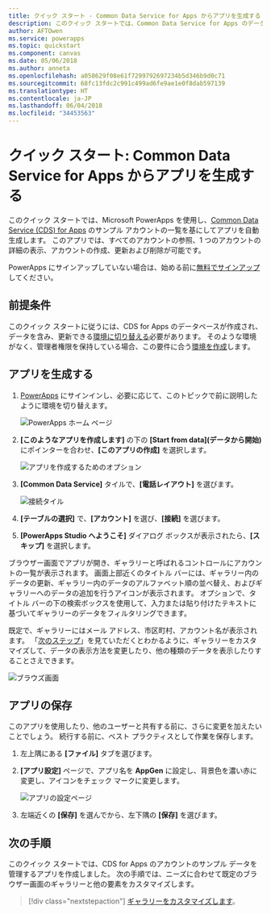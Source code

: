 ```yaml
---
title: クイック スタート - Common Data Service for Apps からアプリを生成する | Microsoft Docs
description: このクイック スタートでは、Common Data Service for Apps のデータを管理するためのアプリを、PowerApps で自動的に生成します
author: AFTOwen
ms.service: powerapps
ms.topic: quickstart
ms.component: canvas
ms.date: 05/06/2018
ms.author: anneta
ms.openlocfilehash: a058629f08e61f7299792697234b5d346b9d0c71
ms.sourcegitcommit: 68fc13fdc2c991c499ad6fe9ae1e0f8dab597139
ms.translationtype: HT
ms.contentlocale: ja-JP
ms.lasthandoff: 06/04/2018
ms.locfileid: "34453563"
---
```

# <a name="quickstart-generate-an-app-from-common-data-service-for-apps-in-powerapps"></a>クイック スタート: Common Data Service for Apps からアプリを生成する

このクイック スタートでは、Microsoft PowerApps を使用し、[Common Data Service (CDS) for Apps](../common-data-service/data-platform-intro.md) のサンプル アカウントの一覧を基にしてアプリを自動生成します。 このアプリでは、すべてのアカウントの参照、1 つのアカウントの詳細の表示、アカウントの作成、更新および削除が可能です。

PowerApps にサインアップしていない場合は、始める前に[無料でサインアップ](https://web.powerapps.com)してください。

## <a name="prerequisites"></a>前提条件
このクイック スタートに従うには、CDS for Apps のデータベースが作成され、データを含み、更新できる[環境に切り替える](working-with-environments.md)必要があります。 そのような環境がなく、管理者権限を保持している場合、この要件に合う[環境を作成](../../administrator/environments-administration.md#create-an-environment)します。

## <a name="generate-an-app"></a>アプリを生成する
1. [PowerApps](https://web.powerapps.com) にサインインし、必要に応じて、このトピックで前に説明したように環境を切り替えます。

    ![PowerApps ホーム ページ](./media/data-platform-create-app/sign-in.png)

1. **[このようなアプリを作成します]** の下の **[Start from data]\(データから開始\)** にポインターを合わせ、**[このアプリの作成]** を選択します。

    ![アプリを作成するためのオプション](./media/data-platform-create-app/make-this-app.png)

1. **[Common Data Service]** タイルで、**[電話レイアウト]** を選びます。

    ![接続タイル](./media/data-platform-create-app/connection-tile.png)

1. **[テーブルの選択]** で、**[アカウント]** を選び、**[接続]** を選びます。

1. **[PowerApps Studio へようこそ]** ダイアログ ボックスが表示されたら、**[スキップ]** を選択します。

ブラウザー画面でアプリが開き、ギャラリーと呼ばれるコントロールにアカウントの一覧が表示されます。 画面上部近くのタイトル バーには、ギャラリー内のデータの更新、ギャラリー内のデータのアルファベット順の並べ替え、およびギャラリーへのデータの追加を行うアイコンが表示されます。 オプションで、タイトル バーの下の検索ボックスを使用して、入力または貼り付けたテキストに基づいてギャラリーのデータをフィルタリングできます。 

既定で、ギャラリーにはメール アドレス、市区町村、アカウント名が表示されます。 「[次のステップ](data-platform-create-app.md#next-steps)」を見ていただくとわかるように、ギャラリーをカスタマイズして、データの表示方法を変更したり、他の種類のデータを表示したりすることさえできます。

![ブラウズ画面](./media/data-platform-create-app/browse-screen.png)

## <a name="save-the-app"></a>アプリの保存
このアプリを使用したり、他のユーザーと共有する前に、さらに変更を加えたいことでしょう。 続行する前に、ベスト プラクティスとして作業を保存します。

1. 左上隅にある **[ファイル]** タブを選びます。

1. **[アプリ設定]** ページで、アプリ名を **AppGen** に設定し、背景色を濃い赤に変更し、アイコンをチェック マークに変更します。

    ![アプリの設定ページ](./media/data-platform-create-app/app-settings.png)

1. 左端近くの **[保存]** を選んでから、左下隅の **[保存]** を選びます。

## <a name="next-steps"></a>次の手順
このクイック スタートでは、CDS for Apps のアカウントのサンプル データを管理するアプリを作成しました。 次の手順では、ニーズに合わせて既定のブラウザー画面のギャラリーと他の要素をカスタマイズします。

> [!div class="nextstepaction"]
> [ギャラリーをカスタマイズします](customize-layout-sharepoint.md)。
